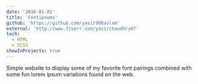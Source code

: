 ```yaml
---
date: '2016-01-01'
title: 'Fontipsums'
github: 'https://github.com/yasir900aslam'
external: 'http://www.fiverr.com/yasirchaudhry67'
tech:
  - HTML
  - SCSS
showInProjects: true
---
```


Simple website to display some of my favorite font pairings combined with some fun lorem ipsum variations found on the web.

